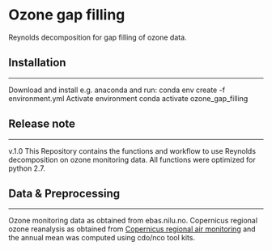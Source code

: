 # Ozone gap filling
Reynolds decomposition for gap filling of ozone data.

## Installation
-------------
Download and install e.g. anaconda and run: 
conda env create -f environment.yml
Activate environment
conda activate ozone_gap_filling

## Release note
-------------
v.1.0 
This Repository contains the functions and workflow to use Reynolds decomposition on ozone monitoring data.
All functions were optimized for python 2.7.

## Data & Preprocessing
------------------------
Ozone monitoring data as obtained from ebas.nilu.no.
Copernicus regional ozone reanalysis as obtained from [Copernicus regional air monitoring](https://ads.atmosphere.copernicus.eu/cdsapp#!/dataset/cams-europe-air-quality-forecasts?tab=form) and 
the annual mean was computed using cdo/nco tool kits.
